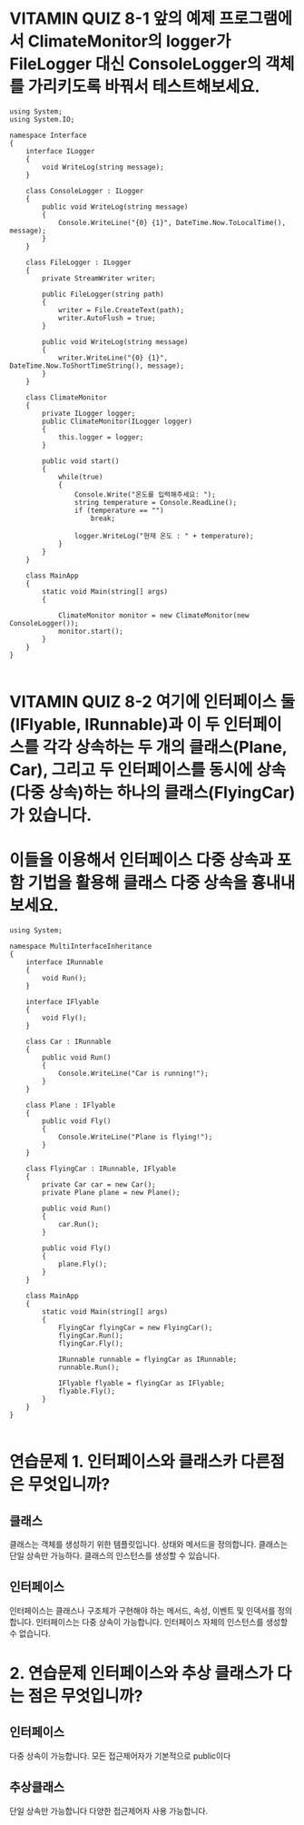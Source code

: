 # VITAMIN QUIZ 8-1  앞의 예제 프로그램에서 ClimateMonitor의 logger가 FileLogger 대신 ConsoleLogger의 객체를 가리키도록 바꿔서 테스트해보세요.
```
using System;
using System.IO;

namespace Interface
{
    interface ILogger
    {
        void WriteLog(string message);
    }
    
    class ConsoleLogger : ILogger
    {
        public void WriteLog(string message)
        {
            Console.WriteLine("{0} {1}", DateTime.Now.ToLocalTime(), message);
        }
    }
    
    class FileLogger : ILogger
    {
        private StreamWriter writer;
        
        public FileLogger(string path)
        {
            writer = File.CreateText(path);
            writer.AutoFlush = true;
        }
        
        public void WriteLog(string message)
        {
            writer.WriteLine("{0} {1}", DateTime.Now.ToShortTimeString(), message);
        }
    }
    
    class ClimateMonitor
    {
        private ILogger logger;
        public ClimateMonitor(ILogger logger)
        {
            this.logger = logger;
        }
        
        public void start()
        {
            while(true)
            {
                Console.Write("온도를 입력해주세요: ");
                string temperature = Console.ReadLine();
                if (temperature == "")
                    break;
                
                logger.WriteLog("현재 온도 : " + temperature);
            }
        }
    }
    
    class MainApp
    {
        static void Main(string[] args)
        {
       
            ClimateMonitor monitor = new ClimateMonitor(new ConsoleLogger());
            monitor.start();
        }
    }
}


```

# VITAMIN QUIZ 8-2 여기에 인터페이스 둘(IFlyable, IRunnable)과 이 두 인터페이스를 각각 상속하는 두 개의 클래스(Plane, Car), 그리고 두 인터페이스를 동시에 상속(다중 상속)하는 하나의 클래스(FlyingCar)가 있습니다.
# 이들을 이용해서 인터페이스 다중 상속과 포함 기법을 활용해 클래스 다중 상속을 흉내내보세요.

```
using System;

namespace MultiInterfaceInheritance
{
    interface IRunnable
    {
        void Run();
    }

    interface IFlyable
    {
        void Fly();
    }

    class Car : IRunnable
    {
        public void Run()
        {
            Console.WriteLine("Car is running!");
        }
    }

    class Plane : IFlyable
    {
        public void Fly()
        {
            Console.WriteLine("Plane is flying!");
        }
    }

    class FlyingCar : IRunnable, IFlyable
    {
        private Car car = new Car();
        private Plane plane = new Plane();

        public void Run()
        {
            car.Run();
        }

        public void Fly()
        {
            plane.Fly();
        }
    }

    class MainApp
    {
        static void Main(string[] args)
        {
            FlyingCar flyingCar = new FlyingCar();
            flyingCar.Run();
            flyingCar.Fly();

            IRunnable runnable = flyingCar as IRunnable;
            runnable.Run();

            IFlyable flyable = flyingCar as IFlyable;
            flyable.Fly();
        }
    }
}


```


# 연습문제 1. 인터페이스와 클래스카 다른점은 무엇입니까?

## 클래스
클래스는 객체를 생성하기 위한 템플릿입니다. 상태와 메서드을 정의합니다.
클래스는 단일 상속만 가능하다.
클래스의 인스턴스를 생성할 수 있습니다.

## 인터페이스
인터페이스는 클래스나 구조체가 구현해야 하는 메서드, 속성, 이벤트 및 인덱서를 정의합니다.
인터페이스는 다중 상속이 가능합니다.
인터페이스 자체의 인스턴스를 생성할 수 없습니다.

# 2. 연습문제 인터페이스와 추상 클래스가 다는 점은 무엇입니까?

## 인터페이스
다중 상속이 가능합니다.
모든 접근제어자가 기본적으로 public이다

## 추상클래스
단일 상속만 가능합니다
다양한 접근제어자 사용 가능합니다.

